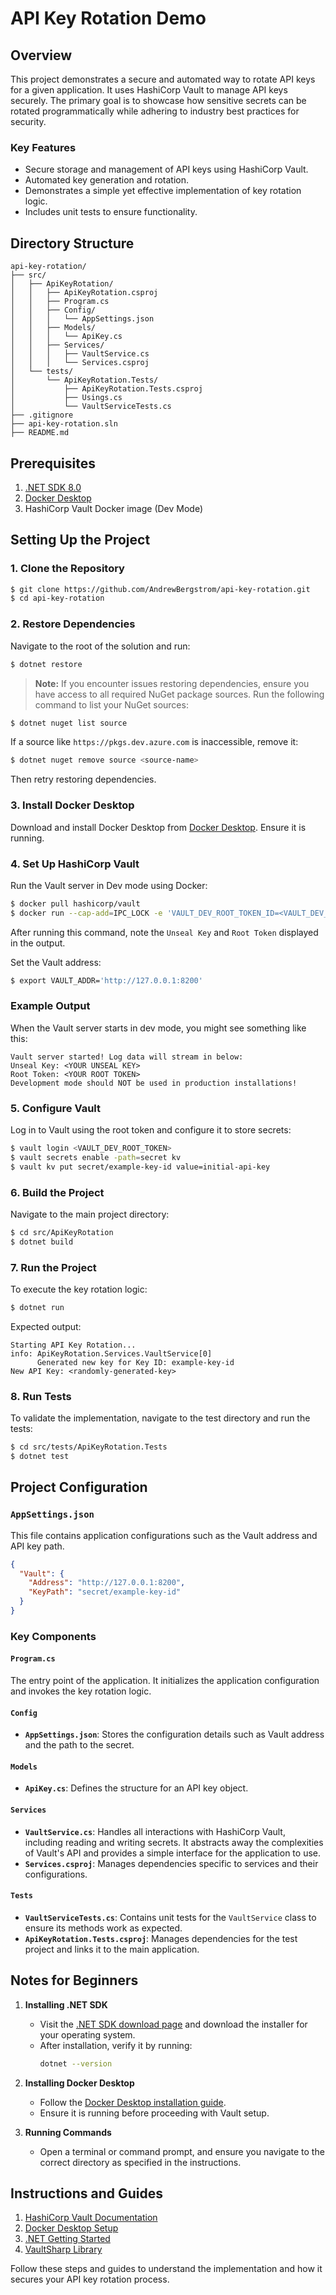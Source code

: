 # API Key Rotation Demo

## Overview
This project demonstrates a secure and automated way to rotate API keys for a given application. It uses HashiCorp Vault to manage API keys securely. The primary goal is to showcase how sensitive secrets can be rotated programmatically while adhering to industry best practices for security.

### Key Features
- Secure storage and management of API keys using HashiCorp Vault.
- Automated key generation and rotation.
- Demonstrates a simple yet effective implementation of key rotation logic.
- Includes unit tests to ensure functionality.

## Directory Structure

```plaintext
api-key-rotation/
├── src/
│   ├── ApiKeyRotation/
│   │   ├── ApiKeyRotation.csproj
│   │   ├── Program.cs
│   │   ├── Config/
│   │   │   └── AppSettings.json
│   │   ├── Models/
│   │   │   └── ApiKey.cs
│   │   ├── Services/
│   │   │   ├── VaultService.cs
│   │   │   └── Services.csproj
│   └── tests/
│       └── ApiKeyRotation.Tests/
│           ├── ApiKeyRotation.Tests.csproj
│           ├── Usings.cs
│           └── VaultServiceTests.cs
├── .gitignore
├── api-key-rotation.sln
├── README.md
```

## Prerequisites

1. [.NET SDK 8.0](https://dotnet.microsoft.com/download)
2. [Docker Desktop](https://www.docker.com/products/docker-desktop)
3. HashiCorp Vault Docker image (Dev Mode)

## Setting Up the Project

### 1. Clone the Repository
```bash
$ git clone https://github.com/AndrewBergstrom/api-key-rotation.git
$ cd api-key-rotation
```

### 2. Restore Dependencies
Navigate to the root of the solution and run:
```bash
$ dotnet restore
```
> **Note:** If you encounter issues restoring dependencies, ensure you have access to all required NuGet package sources. Run the following command to list your NuGet sources:
```bash
$ dotnet nuget list source
```
If a source like `https://pkgs.dev.azure.com` is inaccessible, remove it:
```bash
$ dotnet nuget remove source <source-name>
```
Then retry restoring dependencies.

### 3. Install Docker Desktop
Download and install Docker Desktop from [Docker Desktop](https://www.docker.com/products/docker-desktop). Ensure it is running.

### 4. Set Up HashiCorp Vault
Run the Vault server in Dev mode using Docker:

```bash
$ docker pull hashicorp/vault
$ docker run --cap-add=IPC_LOCK -e 'VAULT_DEV_ROOT_TOKEN_ID=<VAULT_DEV_ROOT_TOKEN>' -p 8200:8200 vault
```

After running this command, note the `Unseal Key` and `Root Token` displayed in the output. 

Set the Vault address:
```bash
$ export VAULT_ADDR='http://127.0.0.1:8200'
```

### Example Output
When the Vault server starts in dev mode, you might see something like this:

```plaintext
Vault server started! Log data will stream in below:
Unseal Key: <YOUR UNSEAL KEY>
Root Token: <YOUR ROOT TOKEN>
Development mode should NOT be used in production installations!
```

### 5. Configure Vault
Log in to Vault using the root token and configure it to store secrets:

```bash
$ vault login <VAULT_DEV_ROOT_TOKEN>
$ vault secrets enable -path=secret kv
$ vault kv put secret/example-key-id value=initial-api-key
```

### 6. Build the Project
Navigate to the main project directory:
```bash
$ cd src/ApiKeyRotation
$ dotnet build
```

### 7. Run the Project
To execute the key rotation logic:
```bash
$ dotnet run
```
Expected output:
```plaintext
Starting API Key Rotation...
info: ApiKeyRotation.Services.VaultService[0]
      Generated new key for Key ID: example-key-id
New API Key: <randomly-generated-key>
```

### 8. Run Tests
To validate the implementation, navigate to the test directory and run the tests:
```bash
$ cd src/tests/ApiKeyRotation.Tests
$ dotnet test
```

## Project Configuration

### `AppSettings.json`
This file contains application configurations such as the Vault address and API key path.
```json
{
  "Vault": {
    "Address": "http://127.0.0.1:8200",
    "KeyPath": "secret/example-key-id"
  }
}
```

### Key Components

#### `Program.cs`
The entry point of the application. It initializes the application configuration and invokes the key rotation logic.

#### `Config`
- **`AppSettings.json`**: Stores the configuration details such as Vault address and the path to the secret.

#### `Models`
- **`ApiKey.cs`**: Defines the structure for an API key object.

#### `Services`
- **`VaultService.cs`**: Handles all interactions with HashiCorp Vault, including reading and writing secrets. It abstracts away the complexities of Vault's API and provides a simple interface for the application to use.
- **`Services.csproj`**: Manages dependencies specific to services and their configurations.

#### `Tests`
- **`VaultServiceTests.cs`**: Contains unit tests for the `VaultService` class to ensure its methods work as expected.
- **`ApiKeyRotation.Tests.csproj`**: Manages dependencies for the test project and links it to the main application.

## Notes for Beginners

1. **Installing .NET SDK**
   - Visit the [.NET SDK download page](https://dotnet.microsoft.com/download) and download the installer for your operating system.
   - After installation, verify it by running:
     ```bash
     dotnet --version
     ```

2. **Installing Docker Desktop**
   - Follow the [Docker Desktop installation guide](https://docs.docker.com/desktop/).
   - Ensure it is running before proceeding with Vault setup.

3. **Running Commands**
   - Open a terminal or command prompt, and ensure you navigate to the correct directory as specified in the instructions.

## Instructions and Guides

1. [HashiCorp Vault Documentation](https://developer.hashicorp.com/vault/docs)
2. [Docker Desktop Setup](https://docs.docker.com/desktop/)
3. [.NET Getting Started](https://learn.microsoft.com/en-us/dotnet/core/tutorials/with-visual-studio)
4. [VaultSharp Library](https://github.com/rajanadar/VaultSharp)

Follow these steps and guides to understand the implementation and how it secures your API key rotation process.

